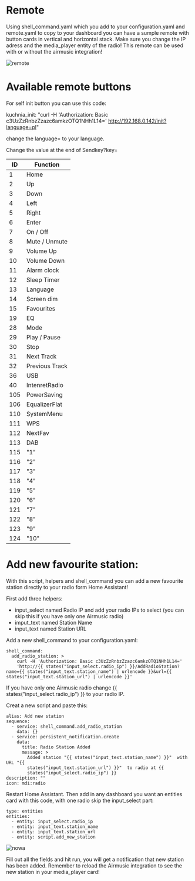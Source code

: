 # Remote

Using shell_command.yaml which you add to your configuration.yaml and remote.yaml to copy to your dashboard you can have a sumple remote with button cards in vertical and horizontal stack. Make sure you change the IP adress and the media_player entity of the radio! This remote can be used with or without the airmusic integration!

![remote](https://github.com/DominikWrobel/airmusic/assets/89667597/0eed7dc5-3f92-4b3b-89c2-7309967f85a0)

# Available remote buttons

For self init button you can use this code:

kuchnia_init: "curl -H 'Authorization: Basic c3UzZzRnbzZzazc6amkzOTQ1NHh1L14=' http://192.168.0.142/init?language=pl" 

change the language= to your language.

Change the value at the end of Sendkey?key=

|ID |   Function    |
|---|---------------|
|1  | Home          |
|2  | Up            |
|3  | Down          |
|4  | Left          |
|5  | Right         |
|6  | Enter         |
|7  | On / Off      |
|8  | Mute / Unmute |
|9  | Volume Up     |
|10 | Volume Down   |
|11 | Alarm clock   |
|12 | Sleep Timer   |
|13 | Language      |
|14 | Screen dim    |
|15 | Favourites    |
|19 | EQ            |
|28 | Mode          |
|29 | Play / Pause  |
|30 | Stop          |
|31 | Next Track    |
|32 | Previous Track|
|36 | USB           |
|40 | IntenretRadio |
|105| PowerSaving   |
|106| EqualizerFlat |
|110| SystemMenu    |
|111| WPS           |
|112| NextFav       |
|113| DAB           |
|115| "1"           |
|116| "2"           |
|117| "3"           |
|118| "4"           |
|119| "5"           |
|120| "6"           |
|121| "7"           |
|122| "8"           |
|123| "9"           |
|124| "10"          |

# Add new favourite station:

With this script, helpers and shell_command you can add a new favourite station directly to your radio form Home Assistant!

First add three helpers:
 - input_select named Radio IP and add your radio IPs to select (you can skip this if you have only one Airmusic radio)
 - imput_text named Station Name
 - input_text named Station URL

Add a new shell_command to your configuration.yaml:

```
shell_command:
  add_radio_station: >
    curl -H 'Authorization: Basic c3UzZzRnbzZzazc6amkzOTQ1NHh1L14=' 
    'http://{{ states("input_select.radio_ip") }}/AddRadioStation?name={{ states("input_text.station_name") | urlencode }}&url={{ states("input_text.station_url") | urlencode }}'
```

If you have only one Airmusic radio change {{ states("input_select.radio_ip") }} to your radio IP.

Creat a new script and paste this:

```
alias: Add new station
sequence:
  - service: shell_command.add_radio_station
    data: {}
  - service: persistent_notification.create
    data:
      title: Radio Station Added
      message: >
        Added station "{{ states("input_text.station_name") }}"  with URL "{{
        states("input_text.station_url") }}"  to radio at {{
        states("input_select.radio_ip") }}
description: ""
icon: mdi:radio
```

Restart Home Assistant. Then add in any dashboard you want an entities card with this code, with one radio skip the input_select part:

```
type: entities
entities:
  - entity: input_select.radio_ip
  - entity: input_text.station_name
  - entity: input_text.station_url
  - entity: script.add_new_station
```

![nowa](https://github.com/user-attachments/assets/fd77fc73-7c77-4e99-ac02-31129cb4109c)

Fill out all the fields and hit run, you will get a notification that new station has been added. Remember to reload the Airmusic integration to see the new station in your media_player card!
